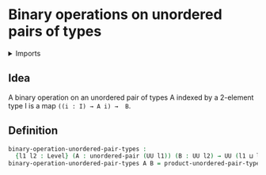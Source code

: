 #  Binary operations on unordered pairs of types

<details><summary>Imports</summary>
```agda
module foundation.binary-operations-unordered-pairs-of-types where
open import foundation.products-unordered-pairs-of-types
open import foundation.universe-levels
open import foundation.unordered-pairs
```
</details>

## Idea

A binary operation on an unordered pair of types A indexed by a 2-element type I is a map `((i : I) → A i) →  B`.

## Definition

```agda
binary-operation-unordered-pair-types :
  {l1 l2 : Level} (A : unordered-pair (UU l1)) (B : UU l2) → UU (l1 ⊔ l2)
binary-operation-unordered-pair-types A B = product-unordered-pair-types A → B
```
